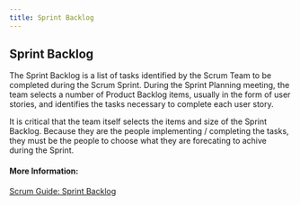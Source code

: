 ```yaml
---
title: Sprint Backlog
---
```

## Sprint Backlog

The Sprint Backlog is a list of tasks identified by the Scrum Team to be completed during the Scrum Sprint. During the Sprint Planning meeting, the team selects a number of Product Backlog items, usually in the form of user stories, and identifies the tasks necessary to complete each user story. 

It is critical that the team itself selects the items and size of the Sprint Backlog. Because they are the people implementing / completing the tasks, they must be the people to choose what they are forecating to achive during the Sprint.

#### More Information:
<a href="http://www.scrumguides.org/scrum-guide.html#artifacts-sprintbacklog">Scrum Guide: Sprint Backlog</a>
